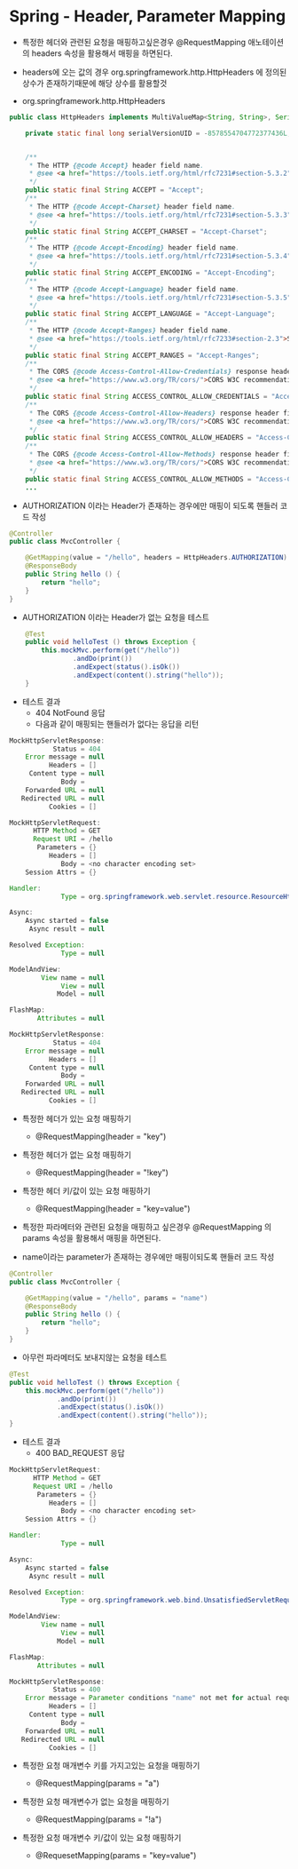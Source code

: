 # Spring - Header, Parameter Mapping
- 특정한 헤더와 관련된 요청을 매핑하고싶은경우 @RequestMapping 애노테이션의 headers 속성을 활용해서 매핑을 하면된다.
- headers에 오는 값의 경우 org.springframework.http.HttpHeaders 에 정의된 상수가 존재하기때문에 해당 상수를 활용할것

- org.springframework.http.HttpHeaders
```java
public class HttpHeaders implements MultiValueMap<String, String>, Serializable {

	private static final long serialVersionUID = -8578554704772377436L;


	/**
	 * The HTTP {@code Accept} header field name.
	 * @see <a href="https://tools.ietf.org/html/rfc7231#section-5.3.2">Section 5.3.2 of RFC 7231</a>
	 */
	public static final String ACCEPT = "Accept";
	/**
	 * The HTTP {@code Accept-Charset} header field name.
	 * @see <a href="https://tools.ietf.org/html/rfc7231#section-5.3.3">Section 5.3.3 of RFC 7231</a>
	 */
	public static final String ACCEPT_CHARSET = "Accept-Charset";
	/**
	 * The HTTP {@code Accept-Encoding} header field name.
	 * @see <a href="https://tools.ietf.org/html/rfc7231#section-5.3.4">Section 5.3.4 of RFC 7231</a>
	 */
	public static final String ACCEPT_ENCODING = "Accept-Encoding";
	/**
	 * The HTTP {@code Accept-Language} header field name.
	 * @see <a href="https://tools.ietf.org/html/rfc7231#section-5.3.5">Section 5.3.5 of RFC 7231</a>
	 */
	public static final String ACCEPT_LANGUAGE = "Accept-Language";
	/**
	 * The HTTP {@code Accept-Ranges} header field name.
	 * @see <a href="https://tools.ietf.org/html/rfc7233#section-2.3">Section 5.3.5 of RFC 7233</a>
	 */
	public static final String ACCEPT_RANGES = "Accept-Ranges";
	/**
	 * The CORS {@code Access-Control-Allow-Credentials} response header field name.
	 * @see <a href="https://www.w3.org/TR/cors/">CORS W3C recommendation</a>
	 */
	public static final String ACCESS_CONTROL_ALLOW_CREDENTIALS = "Access-Control-Allow-Credentials";
	/**
	 * The CORS {@code Access-Control-Allow-Headers} response header field name.
	 * @see <a href="https://www.w3.org/TR/cors/">CORS W3C recommendation</a>
	 */
	public static final String ACCESS_CONTROL_ALLOW_HEADERS = "Access-Control-Allow-Headers";
	/**
	 * The CORS {@code Access-Control-Allow-Methods} response header field name.
	 * @see <a href="https://www.w3.org/TR/cors/">CORS W3C recommendation</a>
	 */
	public static final String ACCESS_CONTROL_ALLOW_METHODS = "Access-Control-Allow-Methods";
    ...
```

- AUTHORIZATION 이라는 Header가 존재하는 경우에만 매핑이 되도록 핸들러 코드 작성
```java
@Controller
public class MvcController {

    @GetMapping(value = "/hello", headers = HttpHeaders.AUTHORIZATION)
    @ResponseBody
    public String hello () {
        return "hello";
    }
}
```

- AUTHORIZATION 이라는 Header가 없는 요청을 테스트
```java
    @Test
    public void helloTest () throws Exception {
        this.mockMvc.perform(get("/hello"))
                .andDo(print())
                .andExpect(status().isOk())
                .andExpect(content().string("hello"));
    }
```
- 테스트 결과
    - 404 NotFound 응답
    - 다음과 같이 매핑되는 핸들러가 없다는 응답을 리턴
```java
MockHttpServletResponse:
           Status = 404
    Error message = null
          Headers = []
     Content type = null
             Body = 
    Forwarded URL = null
   Redirected URL = null
          Cookies = []

MockHttpServletRequest:
      HTTP Method = GET
      Request URI = /hello
       Parameters = {}
          Headers = []
             Body = <no character encoding set>
    Session Attrs = {}

Handler:
             Type = org.springframework.web.servlet.resource.ResourceHttpRequestHandler

Async:
    Async started = false
     Async result = null

Resolved Exception:
             Type = null

ModelAndView:
        View name = null
             View = null
            Model = null

FlashMap:
       Attributes = null

MockHttpServletResponse:
           Status = 404
    Error message = null
          Headers = []
     Content type = null
             Body = 
    Forwarded URL = null
   Redirected URL = null
          Cookies = []
```

- 특정한 헤더가 있는 요청 매핑하기
    - @RequestMapping(header = "key")

- 특정한 헤더가 없는 요청 매핑하기
    - @RequestMapping(header = "!key")

- 특정한 헤더 키/값이 있는 요청 매핑하기
    - @RequestMapping(header = "key=value")




- 특정한 파라메터와 관련된 요청을 매핑하고 싶은경우 @RequestMapping 의 params 속성을 활용해서 매핑을 하면된다.


- name이라는 parameter가 존재하는 경우에만 매핑이되도록 핸들러 코드 작성
```java
@Controller
public class MvcController {

    @GetMapping(value = "/hello", params = "name")
    @ResponseBody
    public String hello () {
        return "hello";
    }
}
```


- 아무런 파라메터도 보내지않는 요청을 테스트
```java
@Test
public void helloTest () throws Exception {
    this.mockMvc.perform(get("/hello"))
            .andDo(print())
            .andExpect(status().isOk())
            .andExpect(content().string("hello"));
}
```

- 테스트 결과
    - 400 BAD_REQUEST 응답
```java
MockHttpServletRequest:
      HTTP Method = GET
      Request URI = /hello
       Parameters = {}
          Headers = []
             Body = <no character encoding set>
    Session Attrs = {}

Handler:
             Type = null

Async:
    Async started = false
     Async result = null

Resolved Exception:
             Type = org.springframework.web.bind.UnsatisfiedServletRequestParameterException

ModelAndView:
        View name = null
             View = null
            Model = null

FlashMap:
       Attributes = null

MockHttpServletResponse:
           Status = 400
    Error message = Parameter conditions "name" not met for actual request parameters: 
          Headers = []
     Content type = null
             Body = 
    Forwarded URL = null
   Redirected URL = null
          Cookies = []
```

- 특정한 요청 매개변수 키를 가지고있는 요청을 매핑하기
    - @RequestMapping(params = "a")

- 특정한 요청 매개변수가 없는 요청을 매핑하기
    - @RequestMapping(params = "!a")

- 특정한 요청 매개변수 키/값이 있는 요청 매핑하기
    - @RequesetMapping(params = "key=value")
